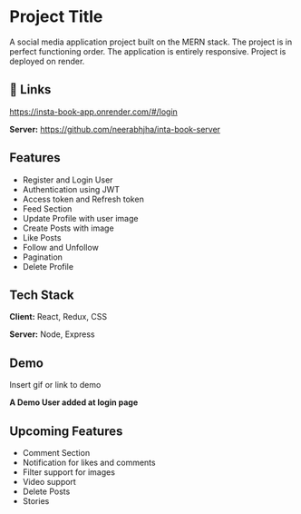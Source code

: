 
# Project Title

A social media application project built on the MERN stack. The project is in perfect functioning order. The application is entirely responsive.
Project is deployed on render.

## 🔗 Links

https://insta-book-app.onrender.com/#/login

**Server:** https://github.com/neerabhjha/inta-book-server



## Features

- Register and Login User
- Authentication using JWT
- Access token and Refresh token
- Feed Section
- Update Profile with user image
- Create Posts with image
- Like Posts
- Follow and Unfollow
- Pagination
- Delete Profile

## Tech Stack

**Client:** React, Redux, CSS

**Server:** Node, Express


## Demo

Insert gif or link to demo

**A Demo User added at login page**
## Upcoming Features

- Comment Section
- Notification for likes and comments
- Filter support for images
- Video support
- Delete Posts
- Stories